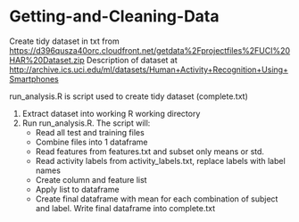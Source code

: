 Getting-and-Cleaning-Data
=========================

Create tidy dataset in txt from https://d396qusza40orc.cloudfront.net/getdata%2Fprojectfiles%2FUCI%20HAR%20Dataset.zip
Description of dataset at http://archive.ics.uci.edu/ml/datasets/Human+Activity+Recognition+Using+Smartphones

run_analysis.R is script used to create tidy dataset (complete.txt)
1) Extract dataset into working R working directory
2) Run run_analysis.R. The script will:
    - Read all test and training files
    - Combine files into 1 dataframe
    - Read features from features.txt and subset only means or std.
    - Read activity labels from activity_labels.txt, replace labels with label names
    - Create column and feature list
    - Apply list to dataframe
    - Create final dataframe with mean for each combination of subject and label. Write final dataframe into complete.txt

